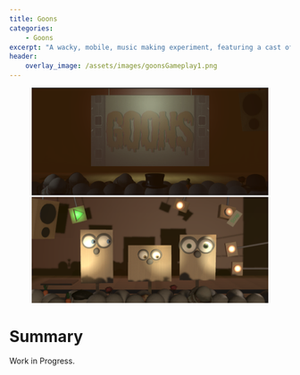 ```yaml
---
title: Goons
categories:
    - Goons
excerpt: "A wacky, mobile, music making experiment, featuring a cast of British stereotypes."
header:
    overlay_image: /assets/images/goonsGameplay1.png
---
```


<figure class="half">
    <a href="/assets/images/goonsTitle.png"><img src="/assets/images/goonsTitle.png"></a>
    <a href="/assets/images/goonsGameplay1.png"><img src="/assets/images/goonsGameplay1.png"></a>
</figure>

# Summary
Work in Progress.